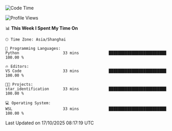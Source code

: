 <!--START_SECTION:waka-->
![Code Time](http://img.shields.io/badge/Code%20Time-3%2C135%20hrs%2020%20mins-blue)

![Profile Views](http://img.shields.io/badge/Profile%20Views-0-blue)

📊 **This Week I Spent My Time On** 

```text
🕑︎ Time Zone: Asia/Shanghai

💬 Programming Languages: 
Python                   33 mins             █████████████████████████   100.00 % 

🔥 Editors: 
VS Code                  33 mins             █████████████████████████   100.00 % 

🐱‍💻 Projects: 
star_identification      33 mins             █████████████████████████   100.00 % 

💻 Operating System: 
WSL                      33 mins             █████████████████████████   100.00 % 
```


 Last Updated on 17/10/2025 08:17:19 UTC
<!--END_SECTION:waka-->